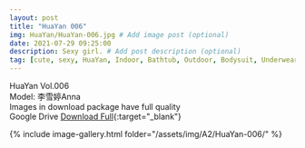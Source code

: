 ```yaml
---
layout: post
title: "HuaYan 006"
img: HuaYan/HuaYan-006.jpg # Add image post (optional)
date: 2021-07-29 09:25:00
description: Sexy girl. # Add post description (optional)
tag: [cute, sexy, HuaYan, Indoor, Bathtub, Outdoor, Bodysuit, Underwear, Cosplay, Big Tits, Tattoo]
---
```

HuaYan Vol.006  
Model: 李雪婷Anna   
Images in download package have full quality                    
Google Drive [Download Full](http://gestyy.com/eoAg6n){:target="_blank"}

{% include image-gallery.html folder="/assets/img/A2/HuaYan-006/" %}
